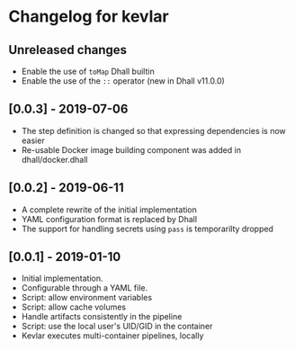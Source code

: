 # Changelog for kevlar

## Unreleased changes

- Enable the use of `toMap` Dhall builtin
- Enable the use of the `::` operator (new in Dhall v11.0.0)

## [0.0.3] - 2019-07-06

- The step definition is changed so that expressing dependencies is now easier
- Re-usable Docker image building component was added in dhall/docker.dhall

## [0.0.2] - 2019-06-11

- A complete rewrite of the initial implementation
- YAML configuration format is replaced by Dhall
- The support for handling secrets using `pass` is temporarilty dropped

## [0.0.1] - 2019-01-10

- Initial implementation.
- Configurable through a YAML file.
- Script: allow environment variables
- Script: allow cache volumes
- Handle artifacts consistently in the pipeline
- Script: use the local user's UID/GID in the container
- Kevlar executes multi-container pipelines, locally
